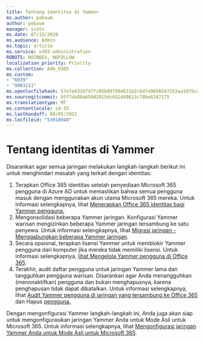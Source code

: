 ```yaml
---
title: Tentang identitas di Yammer
ms.author: pebaum
author: pebaum
manager: scotv
ms.date: 07/15/2020
ms.audience: Admin
ms.topic: article
ms.service: o365-administration
ROBOTS: NOINDEX, NOFOLLOW
localization_priority: Priority
ms.collection: Adm_O365
ms.custom:
- "6039"
- "9003111"
ms.openlocfilehash: 57e7e6328747fc05b89799d631b2c6d7e0056547253aa3d75cdecb38cea3ad7e
ms.sourcegitcommit: b5f7da89a650d2915dc652449623c78be6247175
ms.translationtype: MT
ms.contentlocale: id-ID
ms.lasthandoff: 08/05/2021
ms.locfileid: "53918940"
---
```

# <a name="about-identity-in-yammer"></a>Tentang identitas di Yammer

Disarankan agar semua jaringan melakukan langkah-langkah berikut ini untuk menghindari masalah yang terkait dengan identitas:

1. Terapkan Office 365 identitas setelah penyediaan Microsoft 365 pengguna di Azure AD untuk memastikan bahwa semua pengguna masuk dengan menggunakan akun utama Microsoft 365 mereka. Untuk informasi selengkapnya, lihat [Menerapkan Office 365 identitas bagi Yammer pengguna.](https://docs.microsoft.com/yammer/configure-your-yammer-network/enforce-office-365-identity)
2. Mengonsolidasi beberapa Yammer jaringan. Konfigurasi Yammer warisan mengizinkan beberapa Yammer jaringan tersambung ke satu penyewa. Untuk informasi selengkapnya, lihat [Migrasi jaringan - Menggabungkan beberapa Yammer jaringan](https://docs.microsoft.com/yammer/configure-your-yammer-network/consolidate-multiple-yammer-networks).
3. Secara opsional, terapkan lisensi Yammer untuk memblokir Yammer pengguna dari komputer jika mereka tidak memiliki lisensi. Untuk informasi selengkapnya, [lihat Mengelola Yammer pengguna di Office 365](https://docs.microsoft.com/yammer/manage-yammer-users/manage-yammer-licenses-in-office-365).
4. Terakhir, audit daftar pengguna untuk jaringan Yammer lama dan tangguhkan pengguna warisan. Disarankan agar Anda menangguhkan (menonaktifkan) pengguna dan bukan menghapusnya, karena penghapusan tidak dapat dibatalkan. Untuk informasi selengkapnya, lihat [Audit Yammer pengguna di jaringan yang tersambung ke Office 365](https://docs.microsoft.com/yammer/manage-yammer-users/audit-users-connected-to-office-365) dan Hapus [pengguna.](https://docs.microsoft.com/yammer/manage-yammer-users/add-block-or-remove-users#remove-users)

Dengan mengonfigurasi Yammer langkah-langkah ini, Anda juga akan siap untuk mengonfigurasikan jaringan Yammer Anda untuk Mode Asli untuk Microsoft 365. Untuk informasi selengkapnya, lihat [Mengonfigurasi jaringan Yammer Anda untuk Mode Asli untuk Microsoft 365](https://docs.microsoft.com/yammer/configure-your-yammer-network/native-mode).
